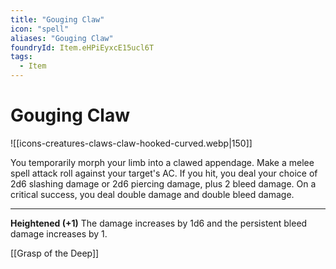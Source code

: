 ```yaml
---
title: "Gouging Claw"
icon: "spell"
aliases: "Gouging Claw"
foundryId: Item.eHPiEyxcE15ucl6T
tags:
  - Item
---
```


# Gouging Claw
![[icons-creatures-claws-claw-hooked-curved.webp|150]]

You temporarily morph your limb into a clawed appendage. Make a melee spell attack roll against your target's AC. If you hit, you deal your choice of 2d6 slashing damage or 2d6 piercing damage, plus 2 bleed damage. On a critical success, you deal double damage and double bleed damage.

* * *

**Heightened (+1)** The damage increases by 1d6 and the persistent bleed damage increases by 1.


[[Grasp of the Deep]] 
